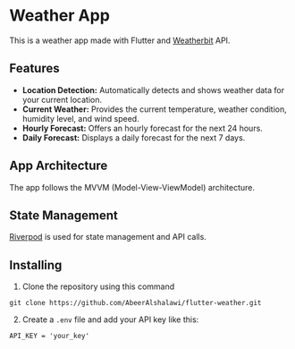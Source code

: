 # Weather App

This is a weather app made with Flutter and [Weatherbit](https://www.weatherbit.io/) API.

## Features
- **Location Detection:** Automatically detects and shows weather data for your current location.
- **Current Weather:** Provides the current temperature, weather condition, humidity level, and wind speed.
- **Hourly Forecast:** Offers an hourly forecast for the next 24 hours.
- **Daily Forecast:** Displays a daily forecast for the next 7 days.

## App Architecture
The app follows the MVVM (Model-View-ViewModel) architecture.

## State Management
[Riverpod](https://riverpod.dev/) is used for state management and API calls.

## Installing
1. Clone the repository using this command
  ```git
  git clone https://github.com/AbeerAlshalawi/flutter-weather.git
  ``` 
2. Create a `.env` file and add your API key like this:
  ```
  API_KEY = 'your_key'
  ```
